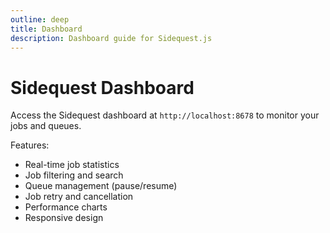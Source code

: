 ```yaml
---
outline: deep
title: Dashboard
description: Dashboard guide for Sidequest.js
---
```


# Sidequest Dashboard

Access the Sidequest dashboard at `http://localhost:8678` to monitor your jobs and queues.

Features:

- Real-time job statistics
- Job filtering and search
- Queue management (pause/resume)
- Job retry and cancellation
- Performance charts
- Responsive design
